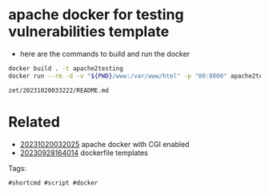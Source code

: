 # apache docker for testing vulnerabilities template

- here are the commands to build and run the docker
```bash
docker build . -t apache2testing
docker run --rm -d -v "${PWD}/www:/var/www/html" -p "80:8000" apache2testing
```

` zet/20231020033222/README.md `

# Related

- [20231020032025](/zet/20231020032025/README.md) apache docker with CGI enabled
- [20230928164014](/zet/20230928164014/README.md) dockerfile templates

Tags:

    #shortcmd #script #docker
